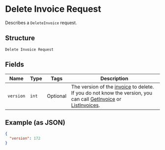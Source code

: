 
# Delete Invoice Request

Describes a `DeleteInvoice` request.

## Structure

`Delete Invoice Request`

## Fields

| Name | Type | Tags | Description |
|  --- | --- | --- | --- |
| `version` | `int` | Optional | The version of the [invoice](entity:Invoice) to delete.<br>If you do not know the version, you can call [GetInvoice](api-endpoint:Invoices-GetInvoice) or<br>[ListInvoices](api-endpoint:Invoices-ListInvoices). |

## Example (as JSON)

```json
{
  "version": 172
}
```

